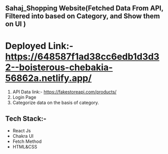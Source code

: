 ## Sahaj_Shopping Website(Fetched Data From API, Filtered into based on Category, and Show them on UI  )

# Deployed Link:- https://648587f1ad38cc6edb1d3d32--boisterous-chebakia-56862a.netlify.app/

1. API Data link:- https://fakestoreapi.com/products/  
2. Login Page
3. Categorize data on the basis of category.
## Tech Stack:-
- React Js
- Chakra UI
- Fetch Method
- HTML&CSS
